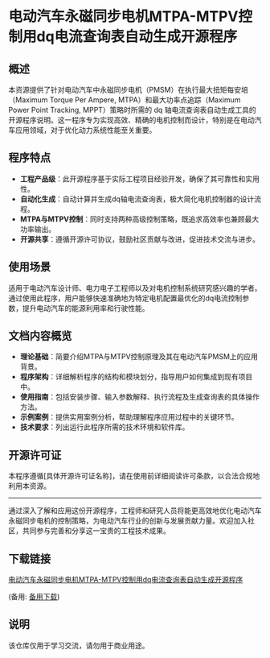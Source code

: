 # 电动汽车永磁同步电机MTPA-MTPV控制用dq电流查询表自动生成开源程序

## 概述

本资源提供了针对电动汽车中永磁同步电机（PMSM）在执行最大扭矩每安培（Maximum Torque Per Ampere, MTPA）和最大功率点追踪（Maximum Power Point Tracking, MPPT）策略时所需的 dq 轴电流查询表自动生成工具的开源程序说明。这一程序专为实现高效、精确的电机控制而设计，特别是在电动汽车应用领域，对于优化动力系统性能至关重要。

## 程序特点

- **工程产品级**：此开源程序基于实际工程项目经验开发，确保了其可靠性和实用性。
- **自动化生成**：自动计算并生成dq轴电流查询表，极大简化电机控制器的设计流程。
- **MTPA与MTPV控制**：同时支持两种高级控制策略，既追求高效率也兼顾最大功率输出。
- **开源共享**：遵循开源许可协议，鼓励社区贡献与改进，促进技术交流与进步。

## 使用场景

适用于电动汽车设计师、电力电子工程师以及对电机控制系统研究感兴趣的学者。通过使用此程序，用户能够快速准确地为特定电机配置最优化的dq电流控制参数，提升电动汽车的能源利用率和行驶性能。

## 文档内容概览

- **理论基础**：简要介绍MTPA与MTPV控制原理及其在电动汽车PMSM上的应用背景。
- **程序架构**：详细解析程序的结构和模块划分，指导用户如何集成到现有项目中。
- **使用指南**：包括安装步骤、输入参数解释、执行流程及生成查询表的具体操作方法。
- **示例案例**：提供实用案例分析，帮助理解程序应用过程中的关键环节。
- **技术要求**：列出运行此程序所需的技术环境和软件库。

## 开源许可证

本程序遵循[具体开源许可证名称]，请在使用前详细阅读许可条款，以合法合规地利用本资源。

---

通过深入了解和应用这份开源程序，工程师和研究人员将能更高效地优化电动汽车永磁同步电机的控制策略，为电动汽车行业的创新与发展贡献力量。欢迎加入社区，共同参与完善和分享这一宝贵的工程技术成果。

## 下载链接
[电动汽车永磁同步电机MTPA-MTPV控制用dq电流查询表自动生成开源程序](https://pan.quark.cn/s/dcd8ba210cfe) 

(备用: [备用下载](https://pan.baidu.com/s/1iwM5CzWhPD1jXrIiQnh5aQ?pwd=1234))

## 说明

该仓库仅用于学习交流，请勿用于商业用途。
